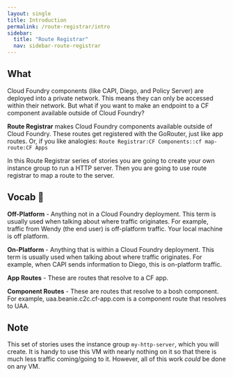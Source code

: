 ```yaml
---
layout: single
title: Introduction
permalink: /route-registrar/intro
sidebar:
  title: "Route Registrar"
  nav: sidebar-route-registrar
---
```


## What

Cloud Foundry components (like CAPI, Diego, and Policy Server) are deployed
into a private network. This means they can only be accessed within their
network. But what if you want to make an endpoint to a CF component available
outside of Cloud Foundry?

**Route Registrar** makes Cloud Foundry components available outside of Cloud
Foundry. These routes get registered with the GoRouter, just like app routes.
Or, if you like analogies:  ```Route Registrar:CF Components::cf map-route:CF
Apps```

In this Route Registrar series of stories you are going to create your own
instance group to run a HTTP server. Then you are going to use route registrar
to map a route to the server.

## Vocab 💬

**Off-Platform** - Anything not in a Cloud Foundry deployment. This term is
usually used when talking about where traffic originates. For example, traffic
from Wendy (the end user) is off-platform traffic. Your local machine is off
platform.

**On-Platform** - Anything that is within a Cloud Foundry deployment. This term
is usually used when talking about where traffic originates. For example, when
CAPI sends information to Diego, this is on-platform traffic.

**App Routes** - These are routes that resolve to a CF app.

**Component Routes** - These are routes that resolve to a bosh component. For
example, uaa.beanie.c2c.cf-app.com is a component route that resolves to UAA.

## Note
This set of stories uses the instance group `my-http-server`, which you will
create. It is handy to use this VM with nearly nothing on it so that there is
much less traffic coming/going to it. However, all of this work _could_ be
done on any VM.
